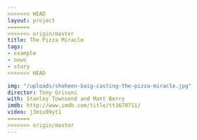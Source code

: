 ```yaml
---
<<<<<<< HEAD
layout: project
=======
>>>>>>> origin/master
title: The Pizza Miracle
tags:
- example
- news
- story
<<<<<<< HEAD

img: "/uploads/shaheen-baig-casting-the-pizza-miracle.jpg"
director: Tony Grisoni
with: Stanley Townsend and Matt Berry
imdb: http://www.imdb.com/title/tt1670711/
video: j3miu99yt1
=======
>>>>>>> origin/master
---
```


